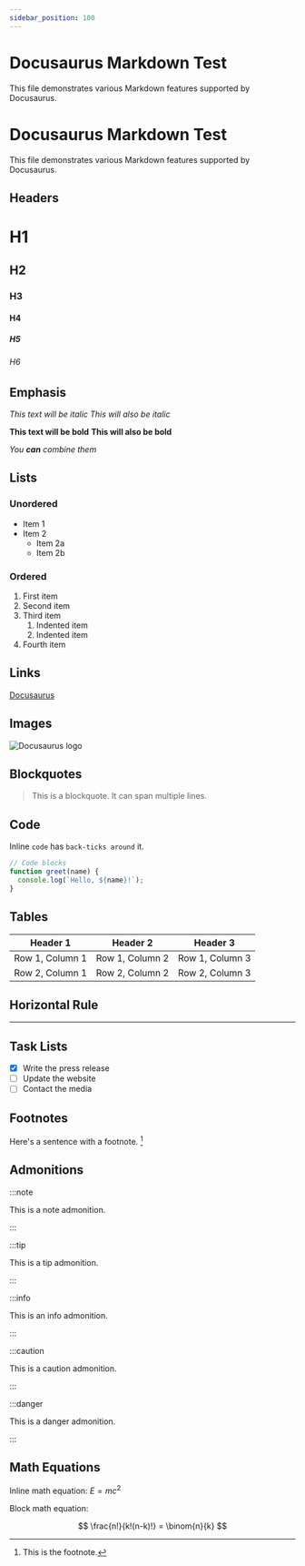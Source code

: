 ```yaml
---
sidebar_position: 100
---
```



# Docusaurus Markdown Test

This file demonstrates various Markdown features supported by Docusaurus.


# Docusaurus Markdown Test

This file demonstrates various Markdown features supported by Docusaurus.

## Headers

# H1
## H2
### H3
#### H4
##### H5
###### H6

## Emphasis

*This text will be italic*
_This will also be italic_

**This text will be bold**
__This will also be bold__

_You **can** combine them_

## Lists

### Unordered

- Item 1
- Item 2
  - Item 2a
  - Item 2b

### Ordered

1. First item
2. Second item
3. Third item
    1. Indented item
    2. Indented item
4. Fourth item

## Links

[Docusaurus](https://docusaurus.io)

## Images

![Docusaurus logo](https://docusaurus.io/img/docusaurus.png)

## Blockquotes

> This is a blockquote.
> It can span multiple lines.

## Code

Inline `code` has `back-ticks around` it.

```javascript
// Code blocks
function greet(name) {
  console.log(`Hello, ${name}!`);
}
```

## Tables

| Header 1 | Header 2 | Header 3 |
|----------|----------|----------|
| Row 1, Column 1 | Row 1, Column 2 | Row 1, Column 3 |
| Row 2, Column 1 | Row 2, Column 2 | Row 2, Column 3 |

## Horizontal Rule

---

## Task Lists

- [x] Write the press release
- [ ] Update the website
- [ ] Contact the media

## Footnotes

Here's a sentence with a footnote. [^1]

[^1]: This is the footnote.

## Admonitions

:::note

This is a note admonition.

:::

:::tip

This is a tip admonition.

:::

:::info

This is an info admonition.

:::

:::caution

This is a caution admonition.

:::

:::danger

This is a danger admonition.

:::


## Math Equations

Inline math equation: $E = mc^2$


Block math equation:

$$
\frac{n!}{k!(n-k)!} = \binom{n}{k}
$$